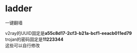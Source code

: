 # ladder
一键翻墙

v2ray的UUID固定是**a55c8d17-2cf3-b21a-bcf1-eeacb011ed79**  
trojan的密码固定是**11223344**   
这些可以自行修改  
